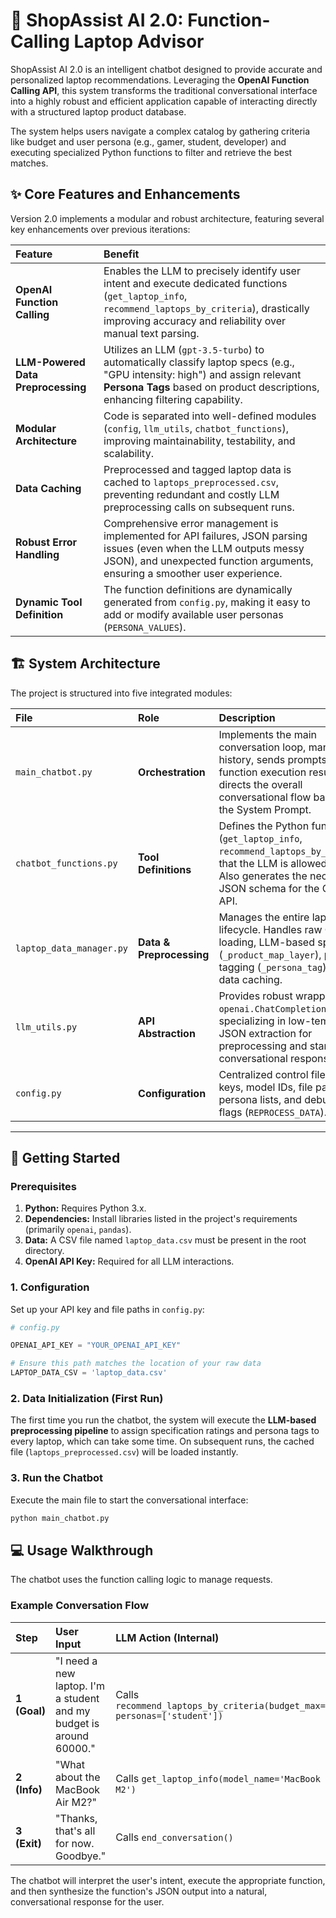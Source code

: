# 🤖 ShopAssist AI 2.0: Function-Calling Laptop Advisor

ShopAssist AI 2.0 is an intelligent chatbot designed to provide accurate and personalized laptop recommendations. Leveraging the **OpenAI Function Calling API**, this system transforms the traditional conversational interface into a highly robust and efficient application capable of interacting directly with a structured laptop product database.

The system helps users navigate a complex catalog by gathering criteria like budget and user persona (e.g., gamer, student, developer) and executing specialized Python functions to filter and retrieve the best matches.

## ✨ Core Features and Enhancements

Version 2.0 implements a modular and robust architecture, featuring several key enhancements over previous iterations:

| Feature | Benefit |
| :--- | :--- |
| **OpenAI Function Calling** | Enables the LLM to precisely identify user intent and execute dedicated functions (`get_laptop_info`, `recommend_laptops_by_criteria`), drastically improving accuracy and reliability over manual text parsing. |
| **LLM-Powered Data Preprocessing** | Utilizes an LLM (`gpt-3.5-turbo`) to automatically classify laptop specs (e.g., "GPU intensity: high") and assign relevant **Persona Tags** based on product descriptions, enhancing filtering capability. |
| **Modular Architecture** | Code is separated into well-defined modules (`config`, `llm_utils`, `chatbot_functions`), improving maintainability, testability, and scalability. |
| **Data Caching** | Preprocessed and tagged laptop data is cached to `laptops_preprocessed.csv`, preventing redundant and costly LLM preprocessing calls on subsequent runs. |
| **Robust Error Handling** | Comprehensive error management is implemented for API failures, JSON parsing issues (even when the LLM outputs messy JSON), and unexpected function arguments, ensuring a smoother user experience. |
| **Dynamic Tool Definition** | The function definitions are dynamically generated from `config.py`, making it easy to add or modify available user personas (`PERSONA_VALUES`). |

## 🏗️ System Architecture

The project is structured into five integrated modules:

| File | Role | Description |
| :--- | :--- | :--- |
| `main_chatbot.py` | **Orchestration** | Implements the main conversation loop, manages history, sends prompts, handles function execution results, and directs the overall conversational flow based on the System Prompt. |
| `chatbot_functions.py` | **Tool Definitions** | Defines the Python functions (`get_laptop_info`, `recommend_laptops_by_criteria`) that the LLM is allowed to call. Also generates the necessary JSON schema for the OpenAI API. |
| `laptop_data_manager.py` | **Data & Preprocessing** | Manages the entire laptop data lifecycle. Handles raw CSV loading, LLM-based spec rating (`_product_map_layer`), persona tagging (`_persona_tag`), and data caching. |
| `llm_utils.py` | **API Abstraction** | Provides robust wrappers for `openai.ChatCompletion` calls, specializing in low-temperature JSON extraction for preprocessing and standard conversational responses. |
| `config.py` | **Configuration** | Centralized control file for API keys, model IDs, file paths, persona lists, and debugging flags (`REPROCESS_DATA`). |

---

## 🚀 Getting Started

### Prerequisites

1.  **Python:** Requires Python 3.x.
2.  **Dependencies:** Install libraries listed in the project's requirements (primarily `openai`, `pandas`).
3.  **Data:** A CSV file named `laptop_data.csv` must be present in the root directory.
4.  **OpenAI API Key:** Required for all LLM interactions.

### 1. Configuration

Set up your API key and file paths in `config.py`:

```python
# config.py

OPENAI_API_KEY = "YOUR_OPENAI_API_KEY"

# Ensure this path matches the location of your raw data
LAPTOP_DATA_CSV = 'laptop_data.csv' 
```

### 2. Data Initialization (First Run)

The first time you run the chatbot, the system will execute the **LLM-based preprocessing pipeline** to assign specification ratings and persona tags to every laptop, which can take some time. On subsequent runs, the cached file (`laptops_preprocessed.csv`) will be loaded instantly.

### 3. Run the Chatbot

Execute the main file to start the conversational interface:

```bash
python main_chatbot.py
```

## 💻 Usage Walkthrough

The chatbot uses the function calling logic to manage requests.

### Example Conversation Flow

| Step | User Input | LLM Action (Internal) |
| :--- | :--- | :--- |
| **1 (Goal)** | "I need a new laptop. I'm a student and my budget is around 60000." | Calls `recommend_laptops_by_criteria(budget_max=60000, personas=['student'])` |
| **2 (Info)** | "What about the MacBook Air M2?" | Calls `get_laptop_info(model_name='MacBook Air M2')` |
| **3 (Exit)** | "Thanks, that's all for now. Goodbye." | Calls `end_conversation()` |

The chatbot will interpret the user's intent, execute the appropriate function, and then synthesize the function's JSON output into a natural, conversational response for the user.
